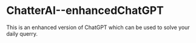 # ChatterAI--enhancedChatGPT
This is an enhanced version of ChatGPT which can be used to solve your daily querry.
